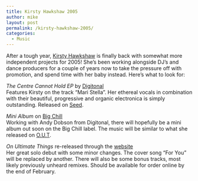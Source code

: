 ```yaml
---
title: Kirsty Hawkshaw 2005
author: mike
layout: post
permalink: /kirsty-hawkshaw-2005/
categories:
  - Music
---
```

After a tough year, [Kirsty Hawkshaw][1] is finally back with somewhat more independent projects for 2005! She&#8217;s been working alongside DJ&#8217;s and dance producers for a couple of years now to take the pressure off with promotion, and spend time with her baby instead. Here&#8217;s what to look for:

*The Centre Cannot Hold EP* by [Digitonal][2]  
Features Kirsty on the track &#8220;Mari Stella&#8221;. Her ethereal vocals in combination with their beautiful, progressive and organic electronica is simply outstanding. Released on [Seed][3].

*Mini Album* on [Big Chill][4]  
Working with Andy Dobson from Digitonal, there will hopefully be a mini album out soon on the Big Chill label. The music will be similar to what she released on [O.U.T][5].

*On Ultimate Things* re-released through the [website][1]  
Her great solo debut with some minor changes. The cover song &#8220;For You&#8221; will be replaced by another. There will also be some bonus tracks, most likely previously unheard remixes. Should be available for order online by the end of February.

 [1]: http://www.kirstyhawkshaw.co.uk
 [2]: http://www.digitonal.com
 [3]: http://www.seedrecords.co.uk/
 [4]: http://www.bigchill.net/
 [5]: http://www.amazon.com/exec/obidos/tg/detail/-/B00004YVKI/ref=m_art_li_1/102-8239367-5292150?v=glance&s=music
